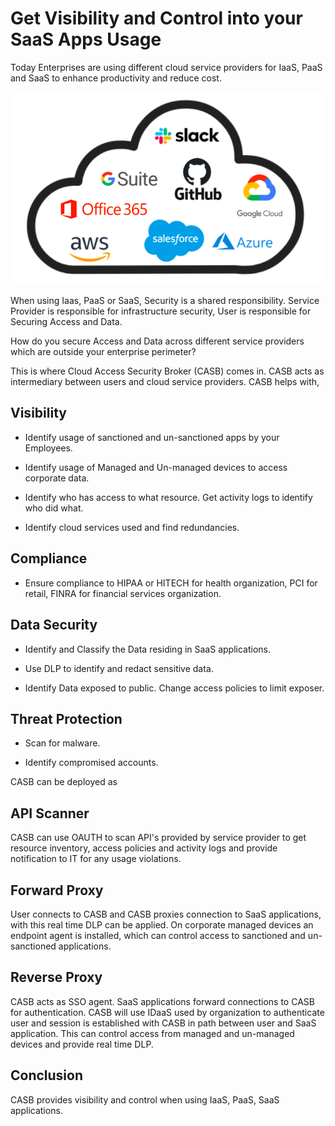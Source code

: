 # Get Visibility and Control into your SaaS Apps Usage

Today Enterprises are using different cloud service providers for IaaS, PaaS and SaaS to enhance productivity and reduce cost.

![Alt text](img/casb.png?raw=true "casb")

When using Iaas, PaaS or SaaS, Security is a shared responsibility. Service Provider is responsible for infrastructure security, User is responsible for Securing Access and Data.

How do you secure Access and Data across different service providers which are outside your enterprise perimeter?

This is where Cloud Access Security Broker (CASB) comes in. CASB acts as intermediary between users and cloud service providers. CASB helps with,

## Visibility

- Identify usage of sanctioned and un-sanctioned apps by your Employees. 

- Identify usage of Managed and Un-managed devices to access corporate data.

- Identify who has access to what resource. Get activity logs to identify who did what.

- Identify cloud services used and find redundancies. 

## Compliance

- Ensure compliance to HIPAA or HITECH for health organization, PCI for retail, FINRA for financial services organization.

## Data Security

- Identify and Classify the Data residing in SaaS applications. 

- Use DLP to identify and redact sensitive data.

- Identify Data exposed to public. Change access policies to limit exposer.

## Threat Protection

- Scan for malware. 

- Identify compromised accounts.

CASB can be deployed as 

## API Scanner

CASB can use OAUTH to scan API's provided by service provider to get resource inventory, access policies and activity logs and provide notification to IT for any usage violations.

## Forward Proxy

User connects to CASB and CASB proxies connection to SaaS applications, with this real time DLP can be applied. On corporate managed devices an endpoint agent is installed, which can control access to sanctioned and un-sanctioned applications.

## Reverse Proxy 

CASB acts as SSO agent. SaaS applications forward connections to CASB for authentication. CASB will use IDaaS used by organization to authenticate user and session is established with CASB in path between user and SaaS application. This can control access from managed and un-managed devices and provide real time DLP. 

## Conclusion

CASB provides visibility and control when using IaaS, PaaS, SaaS applications.




